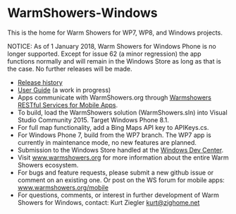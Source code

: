 WarmShowers-Windows
===================

This is the home for Warm Showers for WP7, WP8, and Windows projects.

NOTICE: As of 1 January 2018, Warm Showers for Windows Phone is no longer supported. Except for issue 62 (a minor regression) the app functions normally and will remain in the Windows Store as long as that is the case. No further releases will be made.

* <a href="https://github.com/warmshowers/WarmShowers-Windows/blob/master/WarmShowers/WSWP7/Release%20History.md">Release history</a>
* <a href="https://github.com/warmshowers/WarmShowers-Windows/blob/master/User%20Guide.pdf">User Guide</a> (a work in progress)
* Apps communicate with WarmShowers.org through <a href="https://github.com/warmshowers/Warmshowers.org/wiki/Warmshowers-RESTful-Services-for-Mobile-Apps">Warmshowers RESTful Services for Mobile Apps</a>.
* To build, load the WarmShowers solution (WarmShowers.sln) into Visual Studio Community 2015.  Target Windows Phone 8.1.  
* For full map functionality, add a Bing Maps API key to APIKeys.cs.
* For Windows Phone 7, build from the WP7 branch. The WP7 app is currently in maintenance mode, no new features are planned.
* Submission to the Windows Store handled at the <a href="https://dev.windows.com/en-us/">Windows Dev Center</a>.
* Visit www.warmshowers.org for more information about the entire Warm Showers ecosystem.
* For bugs and feature requests, please submit a new github issue or comment on an existing one.  Or post on the WS forum for mobile apps: www.warmshowers.org/mobile
* For questions, comments, or interest in further development of Warm Showers for Windows, contact:
Kurt Ziegler
kurt@zighome.net

